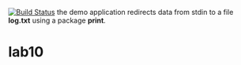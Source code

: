 [![Build Status](https://travis-ci.org/vaulex/lab10.svg?branch=master)](https://travis-ci.org/woz91/lab10)
the demo application redirects data from stdin to a file **log.txt** using a package **print**.
# lab10
